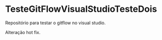 # TesteGitFlowVisualStudioTesteDois
Repositório para testar o gitflow no visual studio.


Alteração hot fix.